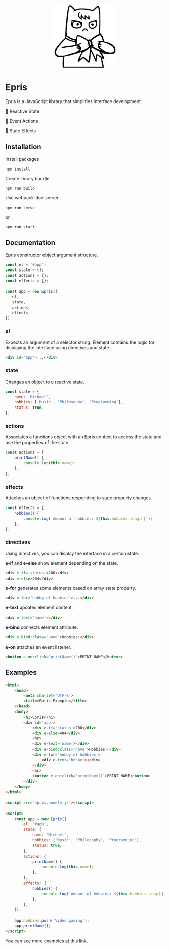 <p align="center">
    <img alt="logo" width="200" height="200" src="assets/logo.svg">
</p>

# Epris

Epris is a JavaScript library that simplifies interface development.

🚀 Reactive State

🔧 Event Actions

🔮 State Effects

## Installation

Install packages

```
npm install
```

Create library bundle

```
npm run build
```

Use webpack-dev-server

```
npm run serve
```

or

```
npm run start
```

## Documentation

Epris constructor object argument structure.

```js
const el = '#app';
const state = {};
const actions = {};
const effects = {};

const app = new Epris({
   el,
   state,
   actions,
   effects, 
});
```

### el
Expects an argument of a selector string. Element contains the logic for displaying the interface using directives and state.

```html
<div id='app'>...</div>
```

### state
Changes an object to a reactive state.

```js
const state = {
    name: 'Michael',
    hobbies: ['Music', 'Philosophy', 'Programming'],
    status: true,
};
```

### actions
Associates a functions object with an Epris context to access the state and use the properties of the state.

```js
const actions = {
    printName() {
        console.log(this.name);
    },
};
```
### effects
Attaches an object of functions responding to state property changes.

```js
const effects = {
    hobbies() {
        console.log(`Amount of hobbies: ${this.hobbies.length}`);
    },
};
```

### directives

Using directives, you can display the interface in a certain state.

**e-if** and **e-else** show element depending on the state.

```html
<div e-if='status'>200</div>
<div e-else>404</div>
```

**e-for** generates some elements based on array state property.

```html
<div e-for='hobby of hobbies'>...</div>
```

**e-text** updates element content.
```html
<div e-text='name'></div>
```

**e-bind** connects element attribute.

```html
<div e-bind:class='name'>Hobbies:</div>
```

**e-on** attaches an event listener.

```html
<button e-on:click='printName()'>PRINT NAME</button>
```

## Examples

```html
<html>
    <head>
        <meta charset='UTF-8'>
        <title>Epris-Example</title>
    </head>
    <body>
        <h1>Epris</h1>
        <div id='app'>
            <div e-if='status'>200</div>
            <div e-else>404</div>
            <hr>
            <div e-text='name'></div>
            <div e-bind:class='name'>Hobbies:</div>
            <div e-for='hobby of hobbies'>
                <div e-text='hobby'></div>
            </div>
            <hr>
            <button e-on:click='printName()'>PRINT NAME</button>
        </div>
    </body>
</html>

<script src='epris.bundle.js'></script>

<script>
    const app = new Epris({
        el: '#app',
        state: {
            name: 'Michael',
            hobbies: ['Music', 'Philosophy', 'Programming'],
            status: true,
        },
        actions: {
            printName() {
                console.log(this.name);
            },
        },
        effects: {
            hobbies() {
                console.log(`Amount of hobbies: ${this.hobbies.length}`);
            },
        },
    });

    app.hobbies.push('Video gaming');
    app.printName();
</script>
```

You can see more examples at this [link](https://github.com/nicetomeetor/epris/tree/master/examples).
